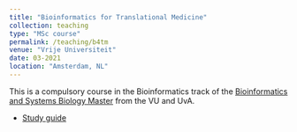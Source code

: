 ```yaml
---
title: "Bioinformatics for Translational Medicine"
collection: teaching
type: "MSc course"
permalink: /teaching/b4tm
venue: "Vrije Universiteit"
date: 03-2021
location: "Amsterdam, NL"
---
```


This is a compulsory course in the Bioinformatics track of the [Bioinformatics and Systems Biology Master](https://vuweb.vu.nl/en/education/master/bioinformatics-and-systems-biology) from the VU and UvA.

  * [Study guide](https://studiegids.vu.nl/nl/2020-2021/courses/X_405092)
  